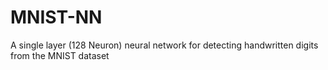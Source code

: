 # MNIST-NN
A single layer (128 Neuron) neural network for detecting handwritten digits from the MNIST dataset

